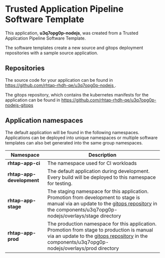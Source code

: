 # Trusted Application Pipeline Software Template

This application, **u3q7opg0p-nodejs**, was created from a Trusted Application Pipeline Software Template.

The software templates create a new source and gitops deployment repositories with a sample source application. 

## Repositories

The source code for your application can be found in [https://github.com/rhtap-rhdh-qe/u3q7opg0p-nodejs ](https://github.com/rhtap-rhdh-qe/u3q7opg0p-nodejs ).
 
The gitops repository, which contains the kubernetes manifests for the application can be found in 
[https://github.com/rhtap-rhdh-qe/u3q7opg0p-nodejs-gitops ](https://github.com/rhtap-rhdh-qe/u3q7opg0p-nodejs-gitops ) 

## Application namespaces 

The default application will be found in the following namespaces. Applications can be deployed into unique namespaces or multiple software templates can also bet generated into the same group namespaces.  

|  Namespace   |  Description   |  
| -------- | -------- |
| **rhtap-app-ci** | The namespace used for CI workloads |
| **rhtap-app-development** | The default application during development. Every build will be deployed to this namespace for testing. |
| **rhtap-app-stage** | The staging namespace for this application. Promotion from development to stage is manual via an update to the [gitops repository](https://github.com/rhtap-rhdh-qe/u3q7opg0p-nodejs-gitops ) in the components/u3q7opg0p-nodejs/overlays/stage directory |
| **rhtap-app-prod** | The production namespace for this application. Promotion from stage to production is manual via an update to the [gitops repository](https://github.com/rhtap-rhdh-qe/u3q7opg0p-nodejs-gitops ) in the components/u3q7opg0p-nodejs/overlays/prod directory |